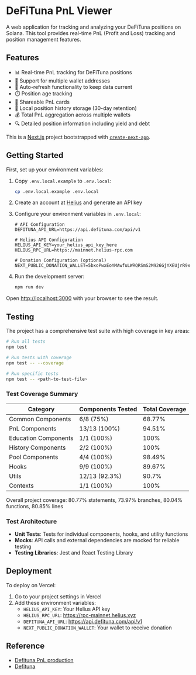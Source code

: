 # DeFiTuna PnL Viewer

A web application for tracking and analyzing your DeFiTuna positions on Solana. This tool provides real-time PnL (Profit and Loss) tracking and position management features.

## Features

- 📊 Real-time PnL tracking for DeFiTuna positions
- 👛 Support for multiple wallet addresses
- 🔄 Auto-refresh functionality to keep data current
- ⏱️ Position age tracking
- 📱 Shareable PnL cards
- 📂 Local position history storage (30-day retention)
- 💰 Total PnL aggregation across multiple wallets
- 🔍 Detailed position information including yield and debt

This is a [Next.js](https://nextjs.org) project bootstrapped with [`create-next-app`](https://nextjs.org/docs/pages/api-reference/create-next-app).

## Getting Started

First, set up your environment variables:

1. Copy `.env.local.example` to `.env.local`:
   ```bash
   cp .env.local.example .env.local
   ```

2. Create an account at [Helius](https://www.helius.dev/) and generate an API key

3. Configure your environment variables in `.env.local`:
   ```
   # API Configuration
   DEFITUNA_API_URL=https://api.defituna.com/api/v1

   # Helius API Configuration
   HELIUS_API_KEY=your_helius_api_key_here
   HELIUS_RPC_URL=https://mainnet.helius-rpc.com

   # Donation Configuration (optional)
   NEXT_PUBLIC_DONATION_WALLET=5bxoPwxEoYMAwfuLWRQRSmS2M926GjYXEUjrR9xC2dZ3
   ```

4. Run the development server:
   ```bash
   npm run dev
   ```

Open [http://localhost:3000](http://localhost:3000) with your browser to see the result.

## Testing

The project has a comprehensive test suite with high coverage in key areas:

```bash
# Run all tests
npm test

# Run tests with coverage
npm test -- --coverage

# Run specific tests
npm test -- <path-to-test-file>
```

### Test Coverage Summary

| Category | Components Tested | Total Coverage |
|---------|-------------------|----------------|
| Common Components | 6/8 (75%) | 68.77% |
| PnL Components | 13/13 (100%) | 94.51% |
| Education Components | 1/1 (100%) | 100% |
| History Components | 2/2 (100%) | 100% |
| Pool Components | 4/4 (100%) | 98.49% |
| Hooks | 9/9 (100%) | 89.67% |
| Utils | 12/13 (92.3%) | 90.7% |
| Contexts | 1/1 (100%) | 100% |

Overall project coverage: 80.77% statements, 73.97% branches, 80.04% functions, 80.85% lines

### Test Architecture

- **Unit Tests**: Tests for individual components, hooks, and utility functions
- **Mocks**: API calls and external dependencies are mocked for reliable testing
- **Testing Libraries**: Jest and React Testing Library

## Deployment

To deploy on Vercel:

1. Go to your project settings in Vercel
2. Add these environment variables:
   - `HELIUS_API_KEY`: Your Helius API key
   - `HELIUS_RPC_URL`: https://rpc-mainnet.helius.xyz
   - `DEFITUNA_API_URL`: https://api.defituna.com/api/v1
   - `NEXT_PUBLIC_DONATION_WALLET`: Your wallet to receive donation

## Reference

- [Defituna PnL production](https://defituna-pnl.vercel.app/)
- [Defituna](https://defituna.com/trade)
